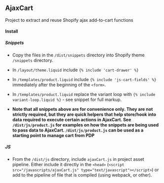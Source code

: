 ## AjaxCart

Project to extract and reuse Shopify ajax add-to-cart functions

#### Install

##### Snippets

* Copy the files in the `/dist/snippets` directory into Shopify theme `/snippets` directory.

* In `/layout/theme.liquid` include `{% include 'cart-drawer' %}`

* In `/templates/product.liquid` include `{% include 'js-cart-fields' %}` immediately after the beginning of the `<form>`.

* In `/templates/product.liquid` replace the variant loop with `{% include variant-loop.liquid %}` - see snippet for full markup. 

* **Note that all snippets above are for convenience only. They are not strictly required, but they are quick helpers that help store/hook into data required to execute certain actions in AjaxCart. See `/dist/js/product.js` for examples on how the snippets are being used to pass data to AjaxCart. `/dist/js/product.js` can be used as a starting point to manage cart from PDP**

##### JS

* From the `/dist/js` directory, include `ajaxCart.js` in project asset pipeline. Either include it directly in the `<head>` (`<script src="/javascripts/ajaxCart.js" type="text/javascript"></script>`) or add to the pipeline of file that is compiled (using webpack, or other).
